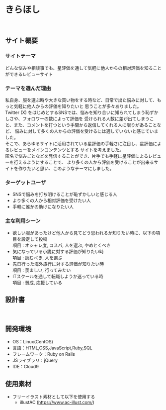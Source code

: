 # きらほし
​
## サイト概要
### サイトテーマ
どんな悩みや相談事でも、星評価を通して気軽に他人からの相対評価を知ることができるレビューサイト
​
### テーマを選んだ理由
私自身、服を選ぶ時や大きな買い物をする時など、日常で出た悩みに対して、もっと気軽に他人からの評価を知りたいと
思うことが多々ありました。<br>
Twitter (X) をはじめとするSNSでは、悩みを知り合いに知られてしまう恥ずかしさや、フォロワーの数によって評価を
受けられる人数に差が出てしまうこと、また、コメントを打つという手間から返信してくれる人に限りがあることなど、
悩みに対して多くの人からの評価を受けるには適していないと感じていました。<br>
そこで、あらゆるサイトに活用されている星評価の手軽さに注目し、星評価によるレビューをメインコンテンツとする
サイトを考えました。<br>
匿名で悩みごとなどを発信することができ、片手でも手軽に星評価によるレビューを行えるようにすることで、
より多くの人から評価を受けることが出来るサイトを作りたいと思い、このようなテーマにしました。
​
### ターゲットユーザ
- SNSで悩みを打ち明けることが恥ずかしいと感じる人
- より多くの人から相対評価を受けたい人
- 手軽に誰かの助けになりたい人

### 主な利用シーン
- 欲しい服があったけど他人から見てどう思われるか知りたい時に、以下の項目を設定して投稿<br>
  項目 : オシャレ度, コスパ, 人を選ぶ, やめとくべき
- 気になっている小説に対する評価が知りたい時<br>
  項目 : 読むべき, 人を選ぶ
- 先日行った海外旅行に対する評価が知りたい時<br>
  項目 : 羨ましい, 行ってみたい
- ITスクールを通して転職しようか迷っている時<br>
  項目 : 賛成, 応援している

## 設計書

​
## 開発環境
- OS：Linux(CentOS)
- 言語：HTML,CSS,JavaScript,Ruby,SQL
- フレームワーク：Ruby on Rails
- JSライブラリ：jQuery
- IDE：Cloud9

## 使用素材
- フリーイラスト素材として以下を使用する<br>
  - illustAC (https://www.ac-illust.com/)